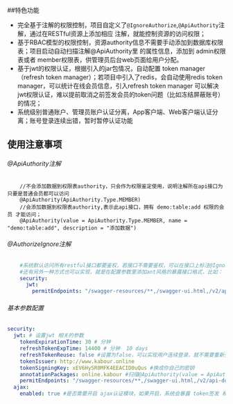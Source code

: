 ##特色功能

- 完全基于注解的权限控制，项目自定义了`@IgnoreAuthorize`,`@ApiAuthority`注解，通过在RESTful资源上添加相应
注解，就能控制资源的访问权限；
- 基于RBAC模型的权限控制，资源authority信息不需要手动添加到数据库权限表；项目启动自动扫描注解@ApiAuthority里
的属性信息，添加到 admin权限表或者 member权限表，供管理员后台web页面给用户分配。
- 基于jwt的权限认证，根据引入的jar包情况，自动配置 token manager（refresh token manager）；若项目中引入了redis，会自动使用redis token
manager，可以统计在线会员信息，引入refresh token manager 可以解决jwt权限认证，难以提前取消之前签发会员的token问题（比如冻结屏蔽账号）的情况；
- 系统级别普通账户、管理员账户认证分离，App客户端、Web客户端认证分离；账号登录连续出错，暂时暂停认证功能

## 使用注意事项
###### @ApiAuthority注解
    
```
    //不会添加数据到权限表authority，只会作为权限鉴定使用，说明注解所在api接口为 只要是普通会员都可以访问
    @ApiAuthority(ApiAuthority.Type.MEMBER)
    //会添加数据到权限表authority,表示此api接口，拥有 demo:table:add 权限的会员 才能访问；
    @ApiAuthority(value = ApiAuthority.Type.MEMBER, name = "demo:table:add", description = "添加数据") 
```
###### @AuthorizeIgnore注解
```yaml
    #系统默认访问所有restful接口都要鉴权，若接口不需要鉴权，可以在接口上标注@IgnoreAuthgrize注解即可。
    #还有另外一种方式也可以实现，就是在配置参数里添加ant风格的暴露接口格式，比如：
    security:
      jwt:
        permitEndpoints: "/swagger-resources/**,/swagger-ui.html,/v2/api-docs,/webjars/**"
```

###### 基本参数配置
```yaml
security:
  jwt: # 设置jwt 相关的参数
    tokenExpirationTime: 30 # 分钟
    refreshTokenExpTime: 14400 # 分钟  10 days
    refreshTokenReuse: false #设置为false，可以实现用户连续登录，就不需要重新登录认证，否则用户间隔10天，就要重新认证，
    tokenIssuer: http://www.kabour.online
    tokenSigningKey: xEV6Hy5R0MFK4EEACID0uQus #换成你自己的密钥
    annotationPackages: online.kabour #扫描@ApiAuthority(value = ApiAuthority.Type.MEMBER, name = "demo:table:add", description = "添加数据") 的基础路径
    permitEndpoints: "/swagger-resources/**,/swagger-ui.html,/v2/api-docs,/webjars/**" 
  ajax:
    enabled: true #是否需要开启 ajax认证模块，如果开启，系统会暴露 token签发 和 refresh token端点
```
